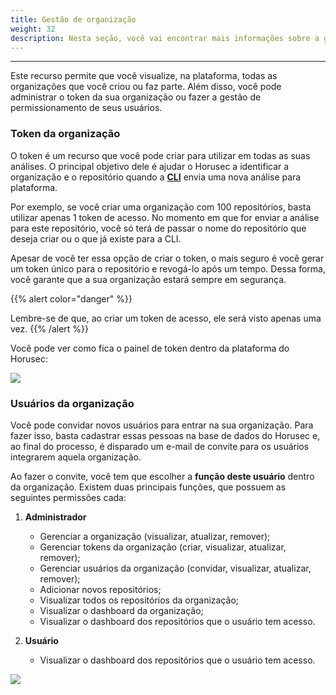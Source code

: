 ```yaml
---
title: Gestão de organização
weight: 32
description: Nesta seção, você vai encontrar mais informações sobre a gestão de organização.
---
```


---

Este recurso permite que você visualize, na plataforma, todas as organizações que você criou ou faz parte. Além disso, você pode administrar o token da sua organização ou fazer a gestão de permissionamento de seus usuários. 

###  Token da organização

O token é um recurso que você pode criar para utilizar em todas as suas análises. O principal objetivo dele é ajudar o Horusec a identificar a organização e o repositório quando a [**CLI**](/docs/pt-br/referência/cli/) envia uma nova análise para plataforma.

Por exemplo, se você criar uma organização com 100 repositórios, basta utilizar apenas 1 token de acesso. No momento em que for enviar a análise para este repositório, você só terá de passar o nome do repositório que deseja criar ou o que já existe para a CLI.

Apesar de você ter essa opção de criar o token, o mais seguro é você gerar um token único para o repositório e revogá-lo após um tempo. Dessa forma, você garante que a sua organização estará sempre em segurança. 

{{% alert color="danger" %}}

Lembre-se de que, ao criar um token de acesso, ele será visto apenas uma vez.
{{% /alert %}}

Você pode ver como fica o painel de token dentro da plataforma do Horusec:

![](https://horusec.io/public/docs/ptbr/references/manager/organization-management/1-token-organization.gif)

### Usuários da organização

Você pode convidar novos usuários para entrar na sua organização. Para fazer isso, basta cadastrar essas pessoas na base de dados do Horusec e, ao final do processo, é disparado um e-mail de convite para os usuários integrarem aquela organização.  
   
Ao fazer o convite,  você tem que escolher a **função deste usuário** dentro da organização. Existem duas principais funções, que possuem as seguintes permissões cada:

1. **Administrador**

   * Gerenciar a organização \(visualizar, atualizar, remover\);
   * Gerenciar tokens da organização \(criar, visualizar, atualizar, remover\);
   * Gerenciar usuários da organização \(convidar, visualizar, atualizar, remover\);
   * Adicionar novos repositórios;
   * Visualizar todos os repositórios da organização;
   * Visualizar o dashboard da organização;
   * Visualizar o dashboard dos repositórios que o usuário tem acesso.

2. **Usuário**

   * Visualizar o dashboard dos repositórios que o usuário tem acesso.

![](https://horusec.io/public/docs/ptbr/references/manager/organization-management/2-invite-user.gif)
